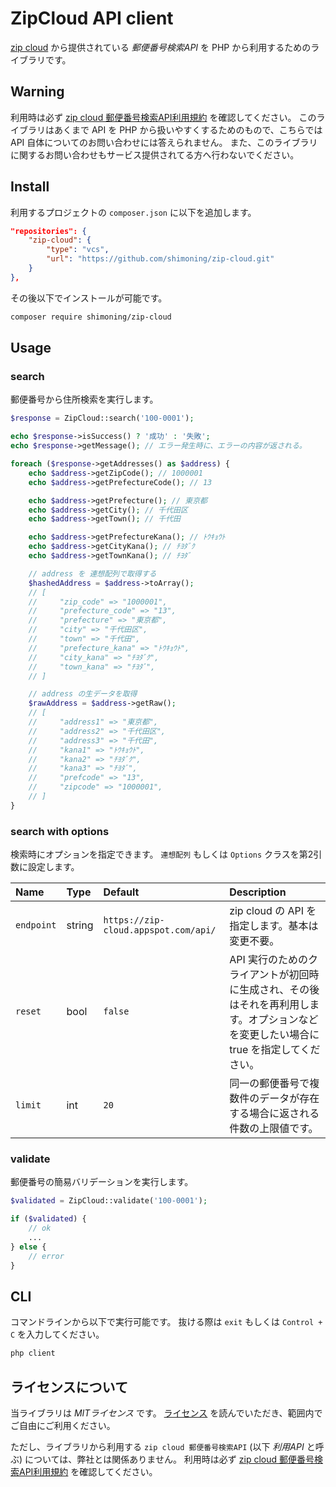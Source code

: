 # ZipCloud API client
[zip cloud](http://zipcloud.ibsnet.co.jp/) から提供されている *郵便番号検索API* を PHP から利用するためのライブラリです。

## Warning
利用時は必ず [zip cloud 郵便番号検索API利用規約](http://zipcloud.ibsnet.co.jp/rule/api) を確認してください。
このライブラリはあくまで API を PHP から扱いやすくするためのもので、こちらでは API 自体についてのお問い合わせには答えられません。
また、このライブラリに関するお問い合わせもサービス提供されてる方へ行わないでください。

## Install
利用するプロジェクトの `composer.json` に以下を追加します。
```composer.json
"repositories": {
    "zip-cloud": {
        "type": "vcs",
        "url": "https://github.com/shimoning/zip-cloud.git"
    }
},
```

その後以下でインストールが可能です。

```bash
composer require shimoning/zip-cloud
```

## Usage

### search
郵便番号から住所検索を実行します。

```php
$response = ZipCloud::search('100-0001');

echo $response->isSuccess() ? '成功' : '失敗';
echo $response->getMessage(); // エラー発生時に、エラーの内容が返される。

foreach ($response->getAddresses() as $address) {
    echo $address->getZipCode(); // 1000001
    echo $address->getPrefectureCode(); // 13

    echo $address->getPrefecture(); // 東京都
    echo $address->getCity(); // 千代田区
    echo $address->getTown(); // 千代田

    echo $address->getPrefectureKana(); // ﾄｳｷｮｳﾄ
    echo $address->getCityKana(); // ﾁﾖﾀﾞｸ
    echo $address->getTownKana(); // ﾁﾖﾀﾞ

    // address を 連想配列で取得する
    $hashedAddress = $address->toArray();
    // [
    //     "zip_code" => "1000001",
    //     "prefecture_code" => "13",
    //     "prefecture" => "東京都",
    //     "city" => "千代田区",
    //     "town" => "千代田",
    //     "prefecture_kana" => "ﾄｳｷｮｳﾄ",
    //     "city_kana" => "ﾁﾖﾀﾞｸ",
    //     "town_kana" => "ﾁﾖﾀﾞ",
    // ]

    // address の生データを取得
    $rawAddress = $address->getRaw();
    // [
    //     "address1" => "東京都",
    //     "address2" => "千代田区",
    //     "address3" => "千代田",
    //     "kana1" => "ﾄｳｷｮｳﾄ",
    //     "kana2" => "ﾁﾖﾀﾞｸ",
    //     "kana3" => "ﾁﾖﾀﾞ",
    //     "prefcode" => "13",
    //     "zipcode" => "1000001",
    // ]
}
```

### search with options
検索時にオプションを指定できます。
`連想配列` もしくは `Options` クラスを第2引数に設定します。


| Name       | Type   | Default | Description |
|:-----------|:-------|:--------|:----------------------------|
| `endpoint` | string | `https://zip-cloud.appspot.com/api/` | zip cloud の API を指定します。基本は変更不要。 |
| `reset`    | bool   | `false` |  API 実行のためのクライアントが初回時に生成され、その後はそれを再利用します。オプションなどを変更したい場合に true を指定してください。 |
| `limit`    | int    | `20` | 同一の郵便番号で複数件のデータが存在する場合に返される件数の上限値です。 |

### validate
郵便番号の簡易バリデーションを実行します。

```php
$validated = ZipCloud::validate('100-0001');

if ($validated) {
    // ok
    ...
} else {
    // error
}
```

## CLI
コマンドラインから以下で実行可能です。
抜ける際は `exit` もしくは `Control + C` を入力してください。

```bash
php client
```

## ライセンスについて
当ライブラリは *MITライセンス* です。
[ライセンス](LICENSE) を読んでいただき、範囲内でご自由にご利用ください。

ただし、ライブラリから利用する `zip cloud 郵便番号検索API` (以下 *利用API* と呼ぶ) については、弊社とは関係ありません。
利用時は必ず [zip cloud 郵便番号検索API利用規約](http://zipcloud.ibsnet.co.jp/rule/api) を確認してください。
